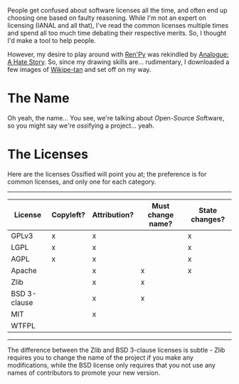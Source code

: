People get confused about software licenses all the time, and often end up
choosing one based on faulty reasoning.  While I'm not an expert on licensing
(IANAL and all that), I've read the common licenses multiple times and spend
all too much time debating their respective merits.  So, I thought I'd make a
tool to help people.

However, my desire to play around with [Ren'Py] was rekindled by [Analogue: A
Hate Story].  So, since my drawing skills are... rudimentary, I downloaded a
few images of [Wikipe-tan] and set off on my way.

# The Name

Oh yeah, the name... You see, we're talking about *O*pen-*S*ource *S*oftware,
so you might say we're *oss*ifying a project... yeah.

# The Licenses

Here are the licenses Ossified will point you at; the preference is for common
licenses, and only one for each category.

 -------------------------------------------------------------------------------
| License      | Copyleft? | Attribution? | Must change name? | State changes?  |
|--------------|-----------|--------------|-------------------|-----------------|
| GPLv3        |     x     |      x       |                   |       x         |
| LGPL         |     x     |      x       |                   |       x         |
| AGPL         |     x     |      x       |                   |       x         |
| Apache       |           |      x       |         x         |       x         |
| Zlib         |           |      x       |         x         |                 |
| BSD 3-clause |           |      x       |         x         |                 |
| MIT          |           |      x       |                   |                 |
| WTFPL        |           |              |                   |                 |
 -------------------------------------------------------------------------------

The difference between the Zlib and BSD 3-clause licenses is subtle - Zlib
requires you to change the name of the project if you make any modifications,
while the BSD license only requires that you not use any names of contributors
to promote your new version.

[Ren'Py]: http://www.renpy.org/
[Analogue: A Hate Story]: http://ahatestory.com/
[Wikipe-tan]: http://en.wikipedia.org/wiki/Wikipedia:Wikipe-tan

